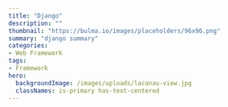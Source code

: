 ```yaml
---
title: "Django"
description: ""
thumbnail: "https://bulma.io/images/placeholders/96x96.png"
summary: "django summary"
categories:
- Web Framework
tags:
- Framework
hero:
  backgroundImage: /images/uploads/lacanau-view.jpg
  classNames: is-primary has-text-centered
---
```


